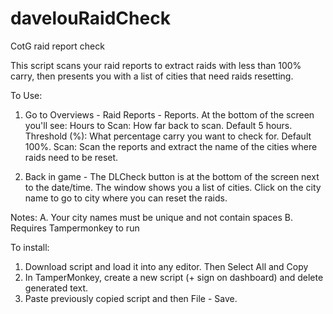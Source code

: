 # davelouRaidCheck
CotG raid report check

This script scans your raid reports to extract raids with less than 100% carry, then presents you with a list of cities that need raids resetting.

To Use:

1.  Go to Overviews - Raid Reports - Reports.  At the bottom of the screen you'll see:
      Hours to Scan:  How far back to scan.  Default 5 hours.
      Threshold (%):  What percentage carry you want to check for.  Default 100%.
      Scan:  Scan the reports and extract the name of the cities where raids need to be reset.
  
2.  Back in game - The DLCheck button is at the bottom of the screen next to the date/time.
    The window shows you a list of cities.  Click on the city name to go to city where you
    can reset the raids.
    
Notes:
A.  Your city names must be unique and not contain spaces
B.  Requires Tampermonkey to run

To install:

1.  Download script and load it into any editor.  Then Select All and Copy
2.  In TamperMonkey, create a new script (+ sign on dashboard) and delete generated text.
3.  Paste previously copied script and then File - Save.
